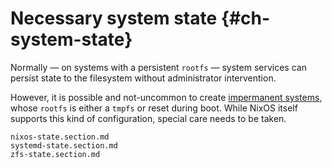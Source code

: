 # Necessary system state {#ch-system-state}

Normally — on systems with a persistent `rootfs` — system services can persist state to
the filesystem without administrator intervention.

However, it is possible and not-uncommon to create [impermanent systems], whose
`rootfs` is either a `tmpfs` or reset during boot. While NixOS itself supports
this kind of configuration, special care needs to be taken.

[impermanent systems]: https://wiki.nixos.org/wiki/Impermanence


```{=include=} sections
nixos-state.section.md
systemd-state.section.md
zfs-state.section.md
```
